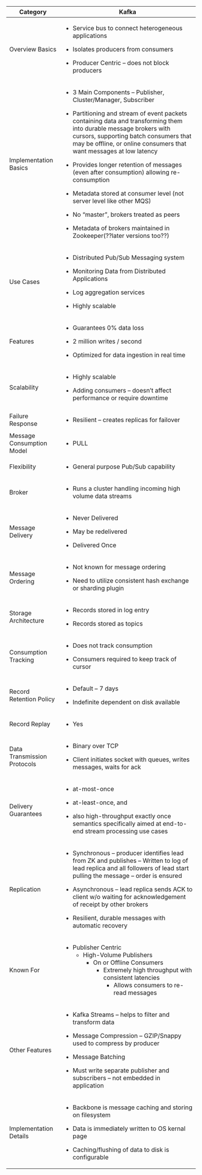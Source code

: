 | Category | Kafka |
| --- | --- |
| Overview Basics | <ul><li>Service bus to connect heterogeneous applications</li></ul><ul><li>Isolates producers from consumers</li></ul><ul><li>Producer Centric – does not block producers</li></ul> |
| Implementation Basics | <ul><li>3 Main Components – Publisher, Cluster/Manager, Subscriber</li></ul><ul><li>Partitioning and stream of event packets containing data and transforming them into durable message brokers with cursors, supporting batch consumers that may be offline, or online consumers that want messages at low latency</li></ul><ul><li>Provides longer retention of messages (even after consumption) allowing re-consumption</li></ul><ul><li>Metadata stored at consumer level (not server level like other MQS) </li></ul><ul><li>No “master”, brokers treated as peers</li></ul><ul><li>Metadata of brokers maintained in Zookeeper(??later versions too??) </li></ul> |
| Use Cases | <ul><li>Distributed Pub/Sub Messaging system</li></ul><ul><li>Monitoring Data from Distributed Applications</li></ul><ul><li>Log aggregation services</li></ul><ul><li>Highly scalable</li></ul>|
| Features | <ul><li>Guarantees 0% data loss</li></ul><ul><li>2 million writes / second</li></ul><ul><li>Optimized for data ingestion in real time</li></ul>|
| Scalability | <ul><li>Highly scalable</li></ul><ul><li>Adding consumers – doesn’t affect performance or require downtime</li></ul> |
| Failure Response | <ul><li>Resilient – creates replicas for failover</li></ul> |
| Message Consumption Model | <ul><li>PULL</li></ul> |
| Flexibility | <ul><li>General purpose Pub/Sub capability</li></ul> |
| Broker | <ul><li>Runs a cluster handling incoming high volume data streams</li></ul> |
| Message Delivery | <ul><li>Never Delivered</li></ul><ul><li>May be redelivered</li></ul><ul><li>Delivered Once</li></ul> |
| Message Ordering | <ul><li>Not known for message ordering</li></ul><ul><li>Need to utilize consistent hash exchange or sharding plugin</li></ul> |
| Storage Architecture | <ul><li>Records stored in log entry</li></ul><ul><li>Records stored as topics</li></ul> |
| Consumption Tracking | <ul><li>Does not track consumption</li></ul><ul><li>Consumers required to keep track of cursor</li></ul> |
| Record Retention Policy | <ul><li>Default – 7 days</li></ul><ul><li>Indefinite dependent on disk available</li></ul> |
| Record Replay | <ul><li>Yes</li></ul> |
| Data Transmission Protocols | <ul><li>Binary over TCP</li></ul><ul><li>Client initiates socket with queues, writes messages, waits for ack</li></ul> |
| Delivery Guarantees | <ul><li>at-most-once</li></ul><ul><li>at-least-once, and </li></ul><ul><li>also high-throughput exactly once semantics specifically aimed at end-to-end stream processing use cases</li></ul> |
| Replication | <ul><li>Synchronous – producer identifies lead from ZK and publishes – Written to log of lead replica and all followers of lead start pulling the message – order is ensured</li></ul><ul><li>Asynchronous – lead replica sends ACK to client w/o waiting for acknowledgement of receipt by other brokers</li></ul><ul><li>Resilient, durable messages with automatic recovery</li></ul> |
| Known For | <ul><li>Publisher Centric<ul><li>High-Volume Publishers<ul><li>On or Offline Consumers<ul><li>Extremely high throughput with consistent latencies<ul><li>Allows consumers to re-read messages |
| Other Features | <ul><li>Kafka Streams – helps to filter and transform data</li></ul><ul><li>Message Compression – GZIP/Snappy used to compress by producer</li></ul><ul><li>Message Batching</li></ul><ul><li>Must write separate publisher and subscribers – not embedded in application</li></ul> |
| Implementation Details | <ul><li>Backbone is message caching and storing on filesystem</li></ul><ul><li>Data is immediately written to OS kernal page</li></ul><ul><li>Caching/flushing of data to disk is configurable</li></ul> |
